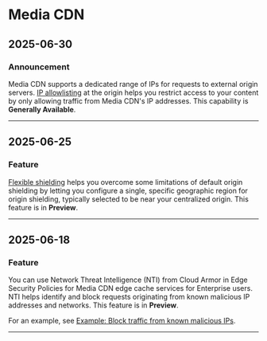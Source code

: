 # Media CDN

## 2025-06-30

### Announcement

Media CDN supports a dedicated range of IPs for requests to external origin servers. [IP allowlisting](https://cloud.google.com/media-cdn/docs/origins#allow-ip) at the origin helps you restrict access to your content by only allowing traffic from Media CDN's IP addresses. This capability is **Generally Available**.

---
## 2025-06-25

### Feature

[Flexible shielding](https://cloud.google.com/media-cdn/docs/origins#flex-shielding) helps you overcome some limitations of default origin shielding by letting you configure a single, specific geographic region for origin shielding,
typically selected to be near your centralized origin. This feature is in **Preview**.

---
## 2025-06-18

### Feature

You can use Network Threat Intelligence (NTI) from Cloud Armor in Edge Security Policies for Media CDN edge cache services for Enterprise users. NTI helps identify and block requests originating from known malicious IP addresses and networks. This feature is in **Preview**.

For an example, see [Example: Block traffic from known malicious IPs](https://cloud.google.com/media-cdn/docs/security-policies#example-block-malicious-using-NTI).

---
